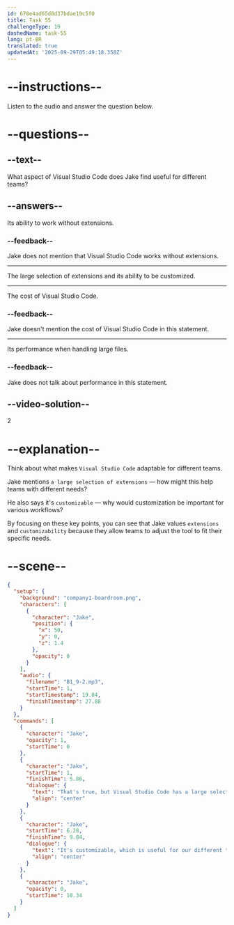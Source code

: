 ```yaml
---
id: 678e4ad65d8d37bdae19c5f0
title: Task 55
challengeType: 19
dashedName: task-55
lang: pt-BR
translated: true
updatedAt: '2025-09-29T05:49:18.358Z'
---
```


<!-- (audio) Jake: That's true, but Visual Studio Code has a large selection of extensions. It's customizable, which is useful for our different teams. -->

# --instructions--

Listen to the audio and answer the question below.

# --questions--

## --text--

What aspect of Visual Studio Code does Jake find useful for different teams?

## --answers--

Its ability to work without extensions.

### --feedback--

Jake does not mention that Visual Studio Code works without extensions.

---

The large selection of extensions and its ability to be customized.

---

The cost of Visual Studio Code.

### --feedback--

Jake doesn't mention the cost of Visual Studio Code in this statement.

---

Its performance when handling large files.

### --feedback--

Jake does not talk about performance in this statement.

## --video-solution--

2

# --explanation--

Think about what makes `Visual Studio Code` adaptable for different teams.  

Jake mentions `a large selection of extensions` — how might this help teams with different needs?  

He also says it's `customizable` — why would customization be important for various workflows?  

By focusing on these key points, you can see that Jake values `extensions` and `customizability` because they allow teams to adjust the tool to fit their specific needs.

# --scene--

```json
{
  "setup": {
    "background": "company1-boardroom.png",
    "characters": [
      {
        "character": "Jake",
        "position": {
          "x": 50,
          "y": 0,
          "z": 1.4
        },
        "opacity": 0
      }
    ],
    "audio": {
      "filename": "B1_9-2.mp3",
      "startTime": 1,
      "startTimestamp": 19.04,
      "finishTimestamp": 27.88
    }
  },
  "commands": [
    {
      "character": "Jake",
      "opacity": 1,
      "startTime": 0
    },
    {
      "character": "Jake",
      "startTime": 1,
      "finishTime": 5.86,
      "dialogue": {
        "text": "That's true, but Visual Studio Code has a large selection of extensions.",
        "align": "center"
      }
    },
    {
      "character": "Jake",
      "startTime": 6.28,
      "finishTime": 9.84,
      "dialogue": {
        "text": "It's customizable, which is useful for our different teams.",
        "align": "center"
      }
    },
    {
      "character": "Jake",
      "opacity": 0,
      "startTime": 10.34
    }
  ]
}
```
